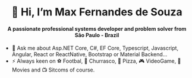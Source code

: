 <h1 align="center">👋 Hi, I’m Max Fernandes de Souza</h1>
<h4 align="center">A passionate professional systems developer and problem solver from São Paulo - Brazil</h4>

- 💬 Ask me about Asp.NET Core, C#, EF Core, Typescript, Javascript, Angular, React or ReactNative, Bootstrap or Material Backend...
- ⚡ Always keen on ⚽ Footbal, 🍖 Churrasco, 🍕 Pizza, 🎮 VideoGame, 🍿 Movies and 📺 Sitcoms of course.

